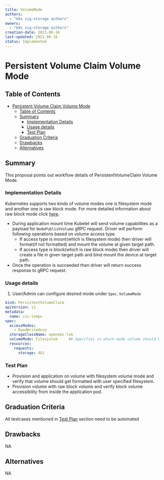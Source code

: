 ```yaml
---
title: VolumeMode
authors:
  - "k8s sig-storage authors"
owners:
  - "k8s sig-storage authors"
creation-date: 2021-06-16
last-updated: 2021-06-16
status: Implemented
---
```


# Persistent Volume Claim Volume Mode

## Table of Contents
- [Persistent Volume Claim Volume Mode](#persistent-volume-claim-volume-mode)
  - [Table of Contents](#table-of-contents)
  - [Summary](#summary)
    - [Implementation Details](#implementation-details)
    - [Usage details](#usage-details)
    - [Test Plan](#test-plan)
  - [Graduation Criteria](#graduation-criteria)
  - [Drawbacks](#drawbacks)
  - [Alternatives](#alternatives)

## Summary

This proposal points out workflow details of PersistentVolumeClaim Volume Mode.

### Implementation Details

Kubernetes supports two kinds of volume modes one is filesystem mode and another one is
raw block mode. For more detailed information about raw block mode click [here](https://github.com/kubernetes/community/blob/master/contributors/design-proposals/storage/raw-block-pv.md#raw-block-consumption-in-kubernetes).

- During application mount time Kubelet will send volume capabilities as a payload for
  `NodePublishVolume` gRPC request. Driver will perform following operations based on
  volume access type
  - If access type is mount(which is filesystem mode) then driver will format(if not
    formatted) and mount the volume at given target path.
  - If access type is block(which is raw block mode) then driver will create a file in
    given target path and bind mount the device at target path.
- Once the operation is succeeded then driver will return success response to gRPC request.

### Usage details

1. User/Admin can configure desired mode under `Spec.VolumeMode`
```yaml
kind: PersistentVolumeClaim
apiVersion: v1
metadata:
  name: csi-lvmpv
spec:
  accessModes:
    - ReadWriteOnce
  storageClassName: openebs-lvm
  volumeMode: Filesystem     ## Specifies in which mode volume should be attached to pod
  resources:
    requests:
      storage: 4Gi
```

### Test Plan
- Provision and application on volume with filesystem volume mode
  and verify that volume should get formatted with user specified filesystem.
- Provision volume with raw block volume and verify block volume accessibility
  from inside the application pod.

## Graduation Criteria

All testcases mentioned in [Test Plan](#test-plan) section need to be automated

## Drawbacks
NA

## Alternatives
NA
